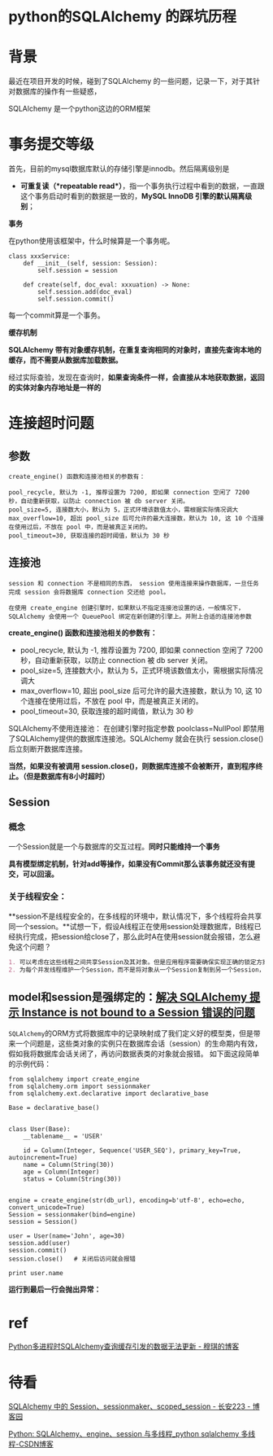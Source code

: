 # python的SQLAlchemy 的踩坑历程




# 背景

最近在项目开发的时候，碰到了SQLAlchemy 的一些问题，记录一下，对于其针对数据库的操作有一些疑惑，

SQLAlchemy 是一个python这边的ORM框架



# 事务提交等级



首先，目前的mysql数据库默认的存储引擎是innodb。然后隔离级别是

- **可重复读（\*repeatable read\*）**，指一个事务执行过程中看到的数据，一直跟这个事务启动时看到的数据是一致的，**MySQL InnoDB 引擎的默认隔离级别**；



**事务**

在python使用该框架中，什么时候算是一个事务呢。

```
class xxxService:
    def __init__(self, session: Session):
        self.session = session

    def create(self, doc_eval: xxxuation) -> None:
        self.session.add(doc_eval)
        self.session.commit()
```

每一个commit算是一个事务。



**缓存机制**

**SQLAlchemy 带有对象缓存机制，在重复查询相同的对象时，直接先查询本地的缓存，而不需要从数据库加载数据。**

经过实际查验，发现在查询时，**如果查询条件一样，会直接从本地获取数据，返回的实体对象内存地址是一样的**



# 连接超时问题



## 参数

```
create_engine() 函数和连接池相关的参数有：

pool_recycle, 默认为 -1, 推荐设置为 7200, 即如果 connection 空闲了 7200 秒，自动重新获取，以防止 connection 被 db server 关闭。
pool_size=5, 连接数大小，默认为 5，正式环境该数值太小，需根据实际情况调大
max_overflow=10, 超出 pool_size 后可允许的最大连接数，默认为 10, 这 10 个连接在使用过后，不放在 pool 中，而是被真正关闭的。
pool_timeout=30, 获取连接的超时阈值，默认为 30 秒
```

## 连接池



```undefined
session 和 connection 不是相同的东西， session 使用连接来操作数据库，一旦任务完成 session 会将数据库 connection 交还给 pool。

在使用 create_engine 创建引擎时，如果默认不指定连接池设置的话，一般情况下，SQLAlchemy 会使用一个 QueuePool 绑定在新创建的引擎上。并附上合适的连接池参数
```

**create_engine() 函数和连接池相关的参数有：**

- pool_recycle, 默认为 -1, 推荐设置为 7200, 即如果 connection 空闲了 7200 秒，自动重新获取，以防止 connection 被 db server 关闭。
- pool_size=5, 连接数大小，默认为 5，正式环境该数值太小，需根据实际情况调大
- max_overflow=10, 超出 pool_size 后可允许的最大连接数，默认为 10, 这 10 个连接在使用过后，不放在 pool 中，而是被真正关闭的。
- pool_timeout=30, 获取连接的超时阈值，默认为 30 秒

SQLAlchemy不使用连接池：
在创建引擎时指定参数 poolclass=NullPool 即禁用了SQLAlchemy提供的数据库连接池。SQLAlchemy 就会在执行 session.close() 后立刻断开数据库连接。

**当然，如果没有被调用 session.close()，则数据库连接不会被断开，直到程序终止。（但是数据库有8小时超时）**



## Session

### 概念

一个Session就是一个与数据库的交互过程。**同时只能维持一个事务**

**具有模型绑定机制，针对add等操作，如果没有Commit那么该事务就还没有提交，可以回滚。**



### 关于线程安全：

**session不是线程安全的，在多线程的环境中，默认情况下，多个线程将会共享同一个session。**试想一下，假设A线程正在使用session处理数据库，B线程已经执行完成，把session给close了，那么此时A在使用session就会报错，怎么避免这个问题？

```markdown
1. 可以考虑在这些线程之间共享Session及其对象。但是应用程序需要确保实现正确的锁定方案，以便多个线程不会同时访问Session或其状态。SQLAlchemy 中的 scoped_session 就可以证线程安全，下面会有讨论。
2. 为每个并发线程维护一个Session，而不是将对象从一个Session复制到另一个Session，通常使用Session.merge()方法将对象的状态复制到一个不同Session的新的本地对象中。
```





## model和session是强绑定的：[解决 SQLAlchemy 提示 Instance is not bound to a Session 错误的问题](https://www.cnblogs.com/btxlc/p/12400897.html)

`SQLAlchemy`的ORM方式将数据库中的记录映射成了我们定义好的模型类，但是带来一个问题是，这些类对象的实例只在数据库会话（session）的生命期内有效，假如我将数据库会话关闭了，再访问数据表类的对象就会报错。
如下面这段简单的示例代码：

```pgsql
from sqlalchemy import create_engine
from sqlalchemy.orm import sessionmaker
from sqlalchemy.ext.declarative import declarative_base

Base = declarative_base()


class User(Base):
    __tablename__ = 'USER'

    id = Column(Integer, Sequence('USER_SEQ'), primary_key=True, autoincrement=True)
    name = Column(String(30))
    age = Column(Integer)
    status = Column(String(30))


engine = create_engine(str(db_url), encoding=b'utf-8', echo=echo, convert_unicode=True)
Session = sessionmaker(bind=engine)
session = Session()

user = User(name='John', age=30)
session.add(user)
session.commit()
session.close()   # 关闭后访问就会报错

print user.name
```

**运行到最后一行会抛出异常：**



# ref

[Python多进程时SQLAlchemy查询缓存引发的数据无法更新 - 穆琪的博客](https://muhongqiao.top/post/380.html)





# 待看

[SQLAlchemy 中的 Session、sessionmaker、scoped_session - 长安223 - 博客园](https://www.cnblogs.com/ChangAn223/p/11277468.html)

[Python: SQLAlchemy、engine、session 与多线程_python sqlalchemy 多线程-CSDN博客](https://blog.csdn.net/fengbohello/article/details/121475598)

